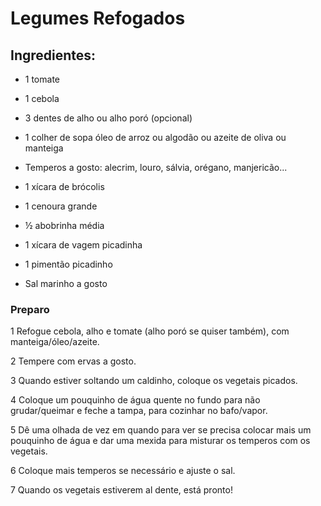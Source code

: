 # Legumes Refogados



## Ingredientes:

- 1 tomate

- 1 cebola

- 3 dentes de alho ou alho poró (opcional)

- 1 colher de sopa óleo de arroz ou algodão ou azeite de oliva ou manteiga

- Temperos a gosto: alecrim, louro, sálvia, orégano, manjericão...

- 1 xícara de brócolis

- 1 cenoura grande

-  ½ abobrinha média

-  1 xícara de vagem picadinha

- 1 pimentão picadinho

- Sal marinho a gosto

### Preparo

1 Refogue cebola, alho e tomate (alho poró se quiser também), com manteiga/óleo/azeite.

2 Tempere com ervas a gosto.

3 Quando estiver soltando um caldinho, coloque os vegetais picados.

4 Coloque um pouquinho de água quente no fundo para não grudar/queimar e feche a tampa, para cozinhar no bafo/vapor.

5 Dê uma olhada de vez em quando para ver se precisa colocar mais um pouquinho de água e dar uma mexida para misturar os temperos com os vegetais.

6 Coloque mais temperos se necessário e ajuste o sal. 

7 Quando os vegetais estiverem al dente, está pronto!